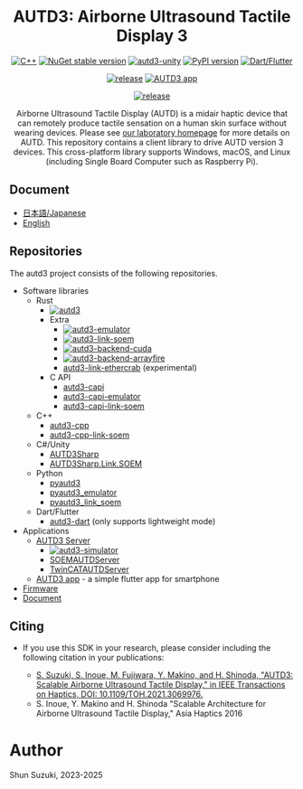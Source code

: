 <h1 align="center">
AUTD3: Airborne Ultrasound Tactile Display 3
</h1>

<div align="center">

[![C++](https://img.shields.io/github/v/release/shinolab/autd3-cpp?label=C%2B%2B)](https://github.com/shinolab/autd3-cpp/releases/latest)
[![NuGet stable version](https://img.shields.io/nuget/vpre/autd3sharp)](https://nuget.org/packages/AUTD3Sharp)
[![autd3-unity](https://img.shields.io/github/v/tag/shinolab/AUTD3Sharp?include_prereleases&filter=upm%2F*&label=autd3-unity)](https://github.com/shinolab/AUTD3Sharp/tree/upm/latest)
[![PyPI version](https://img.shields.io/pypi/v/pyautd3)](https://pypi.org/project/pyautd3/)
[![Dart/Flutter](https://img.shields.io/github/v/tag/shinolab/autd3-dart?label=Dart%2FFlutter)](https://github.com/shinolab/autd3-dart)

</div>
<div align="center">

[![release](https://img.shields.io/github/v/release/shinolab/autd3-server?label=AUTD3%20Server)](https://github.com/shinolab/autd3-server/releases/latest)
[![AUTD3 app](https://img.shields.io/github/v/tag/shinolab/autd3-app?label=app)](https://github.com/shinolab/autd3-app)

</div>

</div>
<div align="center">

[![release](https://img.shields.io/github/v/release/shinolab/autd3-firmware?label=firmware)](https://github.com/shinolab/autd3-firmware/releases/latest)

</div>

<p align="center">
Airborne Ultrasound Tactile Display (AUTD) is a midair haptic device that can remotely produce tactile sensation on a human skin surface without wearing devices.
Please see <a href="https://hapislab.org/en/airborne-ultrasound-tactile-display">our laboratory homepage</a> for more details on AUTD.
This repository contains a client library to drive AUTD version 3 devices.
This cross-platform library supports Windows, macOS, and Linux (including Single Board Computer such as Raspberry Pi).
</p>

## Document

* [日本語/Japanese](https://shinolab.github.io/autd3-doc/jp)
* [English](https://shinolab.github.io/autd3-doc/en)

## Repositories

The autd3 project consists of the following repositories.

- Software libraries
  - Rust
    - [![autd3](https://img.shields.io/crates/v/autd3?label=autd3)](https://github.com/shinolab/autd3-rs)
    - Extra
      - [![autd3-emulator](https://img.shields.io/crates/v/autd3-emulator?label=autd3-emulator)](https://github.com/shinolab/autd3-emulator)
      - [![autd3-link-soem](https://img.shields.io/crates/v/autd3-link-soem?label=autd3-link-soem)](https://github.com/shinolab/autd3-link-soem)
      - [![autd3-backend-cuda](https://img.shields.io/crates/v/autd3-backend-cuda?label=autd3-backend-cuda)](https://github.com/shinolab/autd3-backend-cuda)
      - [![autd3-backend-arrayfire](https://img.shields.io/crates/v/autd3-backend-arrayfire?label=autd3-backend-arrayfire)](https://github.com/shinolab/autd3-backend-arrayfire)
      - [autd3-link-ethercrab](https://github.com/shinolab/autd3-link-ethercrab) (experimental)
    - C API
      - [autd3-capi](https://github.com/shinolab/autd3-capi)
      - [autd3-capi-emulator](https://github.com/shinolab/autd3-capi-emulator)
      - [autd3-capi-link-soem](https://github.com/shinolab/autd3-capi-link-soem)
  - C++
    - [autd3-cpp](https://github.com/shinolab/autd3-cpp)
    - [autd3-cpp-link-soem](https://github.com/shinolab/autd3-cpp-link-soem)
  - C#/Unity
    - [AUTD3Sharp](https://github.com/shinolab/AUTD3Sharp)
    - [AUTD3Sharp.Link.SOEM](https://github.com/shinolab/AUTD3Sharp.Link.SOEM)
  - Python
    - [pyautd3](https://github.com/shinolab/pyautd3)
    - [pyautd3_emulator](https://github.com/shinolab/pyautd3_emulator)
    - [pyautd3_link_soem](https://github.com/shinolab/pyautd3_link_soem)
  - Dart/Flutter
    - [autd3-dart](https://github.com/shinolab/autd3-dart) (only supports lightweight mode)
- Applications
  - [AUTD3 Server](https://github.com/shinolab/autd3-server)
    - [![autd3-simulator]([https://img.shields.io/github/v/release/shinolab/autd3-simulator?label=autd3-simulator)](https://github.com/shinolab/autd3-simulator)
    - [SOEMAUTDServer](https://github.com/shinolab/SOEMAUTDServer)
    - [TwinCATAUTDServer](https://github.com/shinolab/TwinCATAUTDServer)
  - [AUTD3 app](https://github.com/shinolab/autd3-app) - a simple flutter app for smartphone
- [Firmware](https://github.com/shinolab/autd3-firmware)
- [Document](https://github.com/shinolab/autd3-doc)

## Citing

* If you use this SDK in your research, please consider including the following citation in your publications:

   * [S. Suzuki, S. Inoue, M. Fujiwara, Y. Makino, and H. Shinoda, "AUTD3: Scalable Airborne Ultrasound Tactile Display," in IEEE Transactions on Haptics, DOI: 10.1109/TOH.2021.3069976.](https://ieeexplore.ieee.org/document/9392322)
   * S. Inoue, Y. Makino and H. Shinoda "Scalable Architecture for Airborne Ultrasound Tactile Display," Asia Haptics 2016

# Author

Shun Suzuki, 2023-2025
